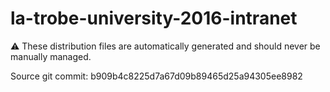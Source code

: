 # la-trobe-university-2016-intranet

:warning: These distribution files are automatically generated and should never be manually managed.

Source git commit: b909b4c8225d7a67d09b89465d25a94305ee8982
